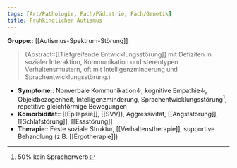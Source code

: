 ```yaml
---
tags: [Art/Pathologie, Fach/Pädiatrie, Fach/Genetik]
title: Frühkindlicher Autismus
---
```

**Gruppe**:: [[Autismus-Spektrum-Störung]]
> (Abstract::[[Tiefgreifende Entwicklungsstörung]] mit Defiziten in sozialer Interaktion, Kommunikation und stereotypen Verhaltensmustern, oft mit Intelligenzminderung und Sprachentwicklungsstörung.)
- **Symptome**:: Nonverbale Kommunikation↓, kognitive Empathie↓, Objektbezogenheit, Intelligenzminderung, Sprachentwicklungsstörung[^1], repetitive gleichförmige Bewegungen
- **Komorbidität**:: [[Epilepsie]], [[SVV]], Aggressivität, [[Angststörung]], [[Schlafstörung]], [[Essstörung]]
- **Therapie**:: Feste soziale Struktur, [[Verhaltenstherapie]], supportive Behandlung (z.B. [[Ergotherapie]])

[^1]: 50% kein Spracherwerb